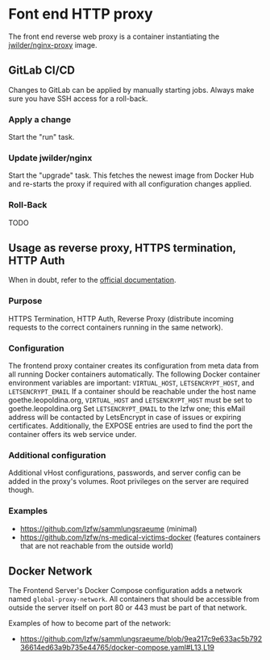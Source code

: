 # Font end HTTP proxy

The front end reverse web proxy is a container instantiating the [jwilder/nginx-proxy](https://github.com/jwilder/nginx-proxy) image.

## GitLab CI/CD

Changes to GitLab can be applied by manually starting jobs. Always make sure you have SSH access for a roll-back.

### Apply a change

Start the "run" task.

### Update jwilder/nginx

Start the "upgrade" task. This fetches the newest image from Docker Hub and re-starts the proxy if required with all configuration changes applied.

### Roll-Back

TODO

## Usage as reverse proxy, HTTPS termination, HTTP Auth

When in doubt, refer to the [official documentation](https://github.com/jwilder/nginx-proxy).

### Purpose
HTTPS Termination, HTTP Auth, Reverse Proxy (distribute incoming requests to the correct containers running in the same network).
 
### Configuration
The frontend proxy container creates its configuration from meta data from all running Docker containers automatically. The following Docker container environment variables are important: `VIRTUAL_HOST`, `LETSENCRYPT_HOST`, and `LETSENCRYPT_EMAIL`
If a container should be reachable under the host name goethe.leopoldina.org, `VIRTUAL_HOST` and `LETSENCRYPT_HOST` must be set to goethe.leopoldina.org
Set `LETSENCRYPT_EMAIL` to the lzfw one; this eMail address will be contacted by LetsEncrypt in case of issues or expiring certificates.
Additionally, the EXPOSE entries are used to find the port the container offers its web service under.

### Additional configuration
Additional vHost configurations, passwords, and server config can be added in the proxy's volumes. Root privileges on the server are required though.
 
### Examples
* https://github.com/lzfw/sammlungsraeume (minimal)
* https://github.com/lzfw/ns-medical-victims-docker (features containers that are not reachable from the outside world)

## Docker Network

The Frontend Server's Docker Compose configuration adds a network named `global-proxy-network`. All containers that should be accessible from outside the server itself on port 80 or 443 must be part of that network.
 
Examples of how to become part of the network:
* https://github.com/lzfw/sammlungsraeume/blob/9ea217c9e633ac5b79236614ed63a9b735e44765/docker-compose.yaml#L13,L19




